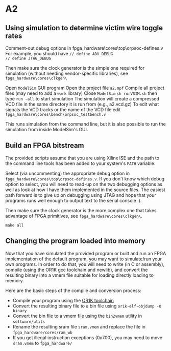# A2

## Using simulation to determine victim wire toggle rates

Comment-out debug options in fpga_hardware\cores\top\orpsoc-defines.v
For example, you should have
`// define ADV_DEBUG`	 
`// define JTAG_DEBUG`

Then make sure the clock generator is the simple one required for simulation (without needing vendor-specific libraries), see `fpga_hardware\cores\clkgen\`

Open `ModelSim` GUI program
Open the project file `a2.mpf`
Compile all project files (may need to add a `work` library)
Close `ModelSim`
`sh runVSIM.sh`
then type `run -all` to start simulation
The simulation will create a compressed VCD file in the same directory it is run from (e.g., a2.vcd.gz)
To edit what signals the VCD tracks or the name of the VCD file edit `fpga_hardware\cores\bench\orpsoc_testbench.v`

This runs simulation from the command line, but it is also possible to run the simulation from inside ModelSim's GUI.

## Build an FPGA bitstream

The provided scripts assume that you are using Xilinx ISE and the path to the command line tools has been added to your system's `PATH` variable.

Select (via uncommenting) the appropriate debug option in `fpga_hardware\cores\top\orpsoc-defines.v`. If you don't know which debug option to select, you will need to read-up on the two debugging options as well as look at how I have them implemented in the source files.  The easiest path forward is to give up on debugging using JTAG and hope that your programs runs well enough to output text to the serial console :). 

Then make sure the clock generator is the more complex one that takes advantage of FPGA primitives, see `fpga_hardware\cores\clkgen\`.

`make all`

## Changing the program loaded into memory

Now that you have simulated the provided program or built and run an FPGA implementation of the default program, you may want to simulate/run your own programs.  In order to do that, you will need to write (in C or assembly), compile (using the OR1K gcc toolchain and newlib), and convert the resulting binary into a vmem file suitable for loading directly loading to memory.

Here are the basic steps of the compile and conversion process:
* Compile your program using the [OR1K toolchain](http://opencores.org/or1k/OpenRISC_GNU_tool_chain)
* Convert the resulting binary file to a bin file using `or1k-elf-objdump -O binary`
* Convert the bin file to a vmem file using the `bin2vmem` utility in `software/utils`
* Rename the resulting sram file `sram.vmem` and replace the file in `fpga_hardware/cores/ram_wb`
* If you get illegal instruction exceptions (0x700), you may need to move `sram.vmem` to `fpga_hardware/`
